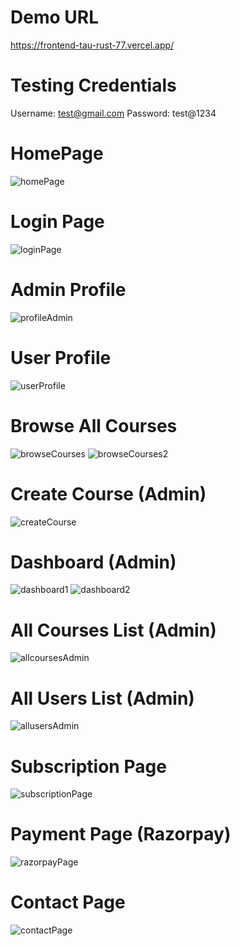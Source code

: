 # Demo URL
https://frontend-tau-rust-77.vercel.app/
# Testing Credentials
Username: test@gmail.com
Password: test@1234
# HomePage
![homePage](https://github.com/user-attachments/assets/f228495a-d684-4625-9413-1586220da1f0)

# Login Page
![loginPage](https://github.com/user-attachments/assets/af536578-030b-4b1e-93b4-d597bf8d4d81)

# Admin Profile
![profileAdmin](https://github.com/user-attachments/assets/4c2f7197-f3db-4df3-9ce3-06e7abf8b0ae)

# User Profile
![userProfile](https://github.com/user-attachments/assets/ccaed74a-ecef-48bf-a32f-7441dd002772)

# Browse All Courses
![browseCourses](https://github.com/user-attachments/assets/fdbdce3e-384e-4055-b5a6-f39a551abe5d)
![browseCourses2](https://github.com/user-attachments/assets/4cb6a07e-f2b2-4457-9f93-8d21371477c3)

# Create Course (Admin)
![createCourse](https://github.com/user-attachments/assets/110ad9f3-0645-49ea-b240-a48ea3e8febb)

# Dashboard (Admin)
![dashboard1](https://github.com/user-attachments/assets/45d7557f-39bc-4408-9bfe-96e33b0ee777)
![dashboard2](https://github.com/user-attachments/assets/7f4e7281-7e6c-4541-ba95-1b64112279fd)

# All Courses List (Admin)
![allcoursesAdmin](https://github.com/user-attachments/assets/1028b66e-f411-4ccc-8f87-30827896f1d2)

# All Users List (Admin)
![allusersAdmin](https://github.com/user-attachments/assets/ae7d70a0-0780-4acb-b9c8-431f60887fb0)

# Subscription Page
![subscriptionPage](https://github.com/user-attachments/assets/a4e101e5-f695-4048-8168-292eb8d3fbf0)

# Payment Page (Razorpay)
![razorpayPage](https://github.com/user-attachments/assets/be6d37b7-8b22-478e-a5a4-fc98be7e8cb1)

# Contact Page
![contactPage](https://github.com/user-attachments/assets/a8a1d702-68c0-45ae-bb60-d0ac23ade469)
